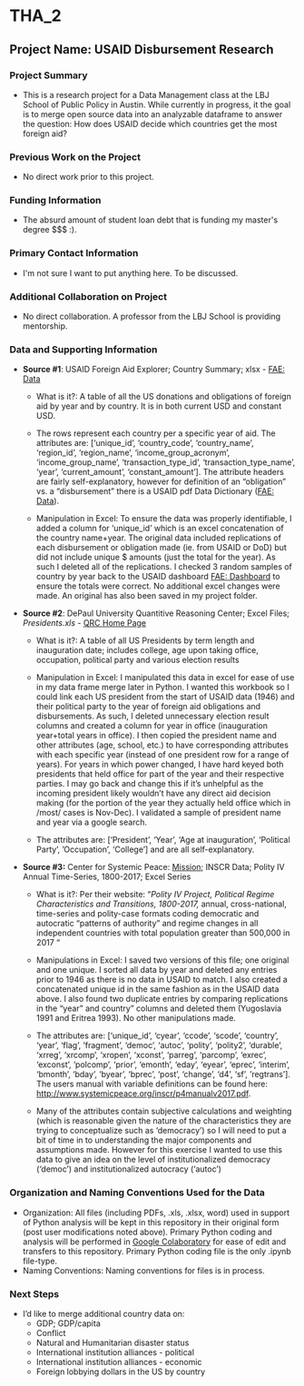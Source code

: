 # THA_2
## Project Name: USAID Disbursement Research
### Project Summary
* This is a research project for a Data Management class at the LBJ School of Public Policy in Austin. While currently in progress, it the goal is to merge open source data into an analyzable dataframe to answer the question: How does USAID decide which countries get the most foreign aid? 
### Previous Work on the Project
* No direct work prior to this project. 
### Funding Information
* The absurd amount of student loan debt that is funding my master's degree $$$ :). 
### Primary Contact Information
* I'm not sure I want to put anything here. To be discussed. 
### Additional Collaboration on Project
* No direct collaboration. A professor from the LBJ School is providing mentorship. 
### Data and Supporting Information
* **Source #1**: USAID Foreign Aid Explorer; Country Summary; xlsx - [FAE: Data](https://explorer.usaid.gov/data.html)
		
    * What is it?: A table of all the US donations and obligations of foreign aid by year and by country. It is in both current USD and constant USD. 
		
    * The rows represent each country per a specific year of aid. The attributes are: [‘unique_id’, ‘country_code’, ‘country_name’, ‘region_id’, ‘region_name’, ‘income_group_acronym’, ‘income_group_name’, ‘transaction_type_id’, ‘transaction_type_name’, ‘year’, ‘current_amount’, ‘constant_amount’].  The attribute headers are fairly self-explanatory, however for definition of an “obligation” vs. a “disbursement” there is a USAID pdf Data Dictionary ([FAE: Data](https://explorer.usaid.gov/data.html)).  
		
    * Manipulation in Excel: To ensure the data was properly identifiable,  I added a column for ‘unique_id’ which is an excel concatenation of the country name+year. The original data included replications of each disbursement or obligation made (ie. from USAID or DoD) but did not include unique $ amounts (just the total for the year). As such I deleted all of the replications. I checked 3 random samples of country by year back to the USAID dashboard [FAE: Dashboard](https://explorer.usaid.gov/aid-dashboard.html) to ensure the totals were correct. No additional excel changes were made. An original has also been saved in my project folder. 
	
* **Source #2**: DePaul University Quantitive Reasoning Center; Excel Files; _Presidents.xls_ - [QRC Home Page](http://qrc.depaul.edu)
		
    * What is it?: A table of all US Presidents by term length and inauguration date; includes college, age upon taking office, occupation, political party and various election results
		
    * Manipulation in Excel: I manipulated this data in excel for ease of use in my data frame merge later in Python. I wanted this workbook so I could link each US president from the start of USAID data (1946) and their political party to the year of foreign aid obligations and disbursements. As such, I deleted unnecessary election result columns and created a column for year in office (inauguration year+total years in office). I then copied the president name and other attributes (age, school, etc.) to have corresponding attributes with each specific year (instead of one president row for a range of years). For years in which power changed, I have hard keyed both presidents that held office for part of the year and their respective parties. I may go back and change this if it’s unhelpful as the incoming president likely wouldn’t have any direct aid decision making (for the portion of the year they actually held office which in /most/ cases is Nov-Dec). I validated a sample of president name and year via a google search. 
		
    * The attributes are: [‘President’, ‘Year’, ‘Age at inauguration’, ‘Political Party’, ’Occupation’, ‘College’] and are all self-explanatory. 
	
 * **Source #3:** Center for Systemic Peace: [Mission](https://www.systemicpeace.org/mission.html); INSCR Data; Polity IV Annual Time-Series, 1800-2017; Excel Series
		
    * What is it?: Per their website: “*Polity IV Project, Political Regime Characteristics and Transitions, 1800-2017,* annual, cross-national, time-series and polity-case formats coding democratic and autocratic “patterns of authority” and regime changes in all independent countries with total population greater than 500,000 in 2017 “
	
   * Manipulations in Excel: I saved two versions of this file; one original and one unique. I sorted all data by year and deleted any entries prior to 1946 as there is no data in USAID to match. I also created a concatenated unique id in the same fashion as in the USAID data above. I also found two duplicate entries by comparing replications in the “year” and country” columns and deleted them (Yugoslavia 1991 and Eritrea 1993). No other manipulations made. 
		
    * The attributes are: [‘unique_id’, ‘cyear’, ‘ccode’, ‘scode’, ‘country’, ‘year’, ‘flag’, ’fragment’, ‘democ’, ‘autoc’, ‘polity’, ‘polity2’, ‘durable’, ‘xrreg’, ‘xrcomp’, ‘xropen’, ‘xconst’, ‘parreg’, ‘parcomp’, ‘exrec’, ‘exconst’, ’polcomp’, ‘prior’, ‘emonth’, ‘eday’, ‘eyear’, ‘eprec’, ‘interim’,  ‘bmonth’, ‘bday’, ‘byear’, ‘bprec’, ‘post’, ‘change’, ‘d4’, ‘sf’, ’regtrans’]. The users manual with variable definitions can be found here: http://www.systemicpeace.org/inscr/p4manualv2017.pdf. 
		
    * Many of the attributes contain subjective calculations and weighting (which is reasonable given the nature of the characteristics they are trying to conceptualize such as ‘democracy’) so I will need to put a bit of time in to understanding the major components and assumptions made. However for this exercise I wanted to use this data to give an idea on the level of institutionalized democracy (‘democ’) and institutionalized autocracy (‘autoc’)
### Organization and Naming Conventions Used for the Data
* Organization: All files (including PDFs, .xls, .xlsx, word) used in support of Python analysis will be kept in this repository in their original form (post user modifications noted above). Primary Python coding and analysis will be performed in [Google Colaboratory](https://colab.research.google.com/) for ease of edit and transfers to this repository. Primary Python coding file is the only .ipynb file-type. 
* Naming Conventions: Naming conventions for files is in process. 
### Next Steps	
  * I’d like to merge additional country data on: 
  	* GDP; GDP/capita 
	* Conflict 
	* Natural and Humanitarian disaster status  
	* International institution alliances - political
	* International institution alliances - economic
	* Foreign lobbying dollars in the US by country
